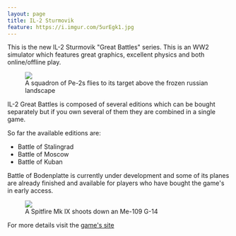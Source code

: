 ```yaml
---
layout: page
title: IL-2 Sturmovik
feature: https://i.imgur.com/5urEgk1.jpg
---
```

This is the new IL-2 Sturmovik "Great Battles" series. This is an WW2 simulator
which features great graphics, excellent physics and both online/offline play.

<figure class="">
    <a href="https://i.imgur.com/awe18xa.jpg"><img src="https://i.imgur.com/awe18xa.jpg"></a>
    <figcaption>A squadron of Pe-2s flies to its target above the frozen russian landscape</figcaption>
</figure>

IL-2 Great Battles is composed of several editions which can be bought separately
but if you own several of them they are combined in a single game.

So far the available editions are:
* Battle of Stalingrad
* Battle of Moscow
* Battle of Kuban

Battle of Bodenplatte is currently under development and some of its planes
are already finished and available for players who have bought the game's 
in early access.

<figure class="">
    <a href="https://i.imgur.com/5oXhus2.jpg"><img src="https://i.imgur.com/5oXhus2.jpg"></a>
    <figcaption>A Spitfire Mk IX shoots down an Me-109 G-14</figcaption>
</figure>

For more details visit the [game's site](https://il2sturmovik.com/)
